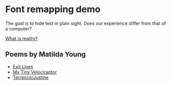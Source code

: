 # Font remapping demo

The goal is to hide text in plain sight. Does our experience differ from that of a computer?

[What is reality?](http://thoppe.github.io/TheLieWithinTheFiction/index.html)

## Poems by Matilda Young

+ [Exit Lines](https://thoppe.github.io/TheLieWithinTheFiction/Matilda1/index.html)
+ [My Tiny Velociraptor](https://thoppe.github.io/TheLieWithinTheFiction/Matilda2/index.html)
+ [Terrence/Justine](https://thoppe.github.io/TheLieWithinTheFiction/Matilda3/index.html)